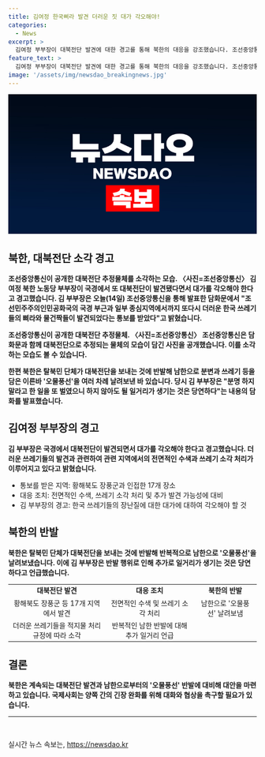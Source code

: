 ```yaml
---
title: 김여정 한국삐라 발견 더러운 짓 대가 각오해야!
categories:
  - News
excerpt: >
  김여정 부부장이 대북전단 발견에 대한 경고를 통해 북한의 대응을 강조했습니다. 조선중앙통신은 대북전단으로 추정되는 물체를 소각하는 모습을 공개했는데, 이는 북한의 탈북민 단체에 대한 반발의 한 형태입니다. 김 부부장은 더러운 한국 쓰레기들의 삐라와 물건짝들이 발견되었다며 이에 대한 대가를 각오해야 한다고 강조했습니다. 이에 대한 북한의 대응과 국제사회의 관심이 고조되고 있습니다.
feature_text: >
  김여정 부부장이 대북전단 발견에 대한 경고를 통해 북한의 대응을 강조했습니다. 조선중앙통신은 대북전단으로 추정되는 물체를 소각하는 모습을 공개했는데, 이는 북한의 탈북민 단체에 대한 반발의 한 형태입니다. 김 부부장은 더러운 한국 쓰레기들의 삐라와 물건짝들이 발견되었다며 이에 대한 대가를 각오해야 한다고 강조했습니다. 이에 대한 북한의 대응과 국제사회의 관심이 고조되고 있습니다.
image: '/assets/img/newsdao_breakingnews.jpg'
---
```


<p><img src="/assets/img/newsdao_breakingnews.jpg" alt="implanttips 속보" /></p>

<h2 data-ke-size="size26">북한, 대북전단 소각 경고</h2>

<p data-ke-size="size16"><b>조선중앙통신이 공개한 대북전단 추정물체를 소각하는 모습. 〈사진=조선중앙통신〉 김여정 북한 노동당 부부장이 국경에서 또 대북전단이 발견됐다면서 대가를 각오해야 한다고 경고했습니다. 김 부부장은 오늘(14일) 조선중앙통신을 통해 발표한 담화문에서 "조선민주주의인민공화국의 국경 부근과 일부 종심지역에서까지 또다시 더러운 한국 쓰레기들의 삐라와 물건짝들이 발견되었다는 통보를 받았다"고 밝혔습니다.</b></p>

<p data-ke-size="size16"><b>조선중앙통신이 공개한 대북전단 추정물체. 〈사진=조선중앙통신〉 조선중앙통신은 담화문과 함께 대북전단으로 추정되는 물체의 모습이 담긴 사진을 공개했습니다. 이를 소각하는 모습도 볼 수 있습니다.</b></p>

<p data-ke-size="size16"><b>한편 북한은 탈북민 단체가 대북전단을 보내는 것에 반발해 남한으로 분변과 쓰레기 등을 담은 이른바 '오물풍선'을 여러 차례 날려보낸 바 있습니다. 당시 김 부부장은 "분명 하지 말라고 한 일을 또 벌였으니 하지 않아도 될 일거리가 생기는 것은 당연하다"는 내용의 담화를 발표했습니다.</b></p>

<h2 data-ke-size="size24">김여정 부부장의 경고</h2>

<p data-ke-size="size16"><b>김 부부장은 국경에서 대북전단이 발견되면서 대가를 각오해야 한다고 경고했습니다. 더러운 쓰레기들의 발견과 관련하여 관련 지역에서의 전면적인 수색과 쓰레기 소각 처리가 이루어지고 있다고 밝혔습니다.</b></p>

<ul>
<li>통보를 받은 지역: 황해북도 장풍군과 인접한 17개 장소</li>
<li>대응 조치: 전면적인 수색, 쓰레기 소각 처리 및 추가 발견 가능성에 대비</li>
<li>김 부부장의 경고: 한국 쓰레기들의 장난질에 대한 대가에 대하여 각오해야 할 것</li>
</ul>

<h2 data-ke-size="size24">북한의 반발</h2>

<p data-ke-size="size16"><b>북한은 탈북민 단체가 대북전단을 보내는 것에 반발해 반복적으로 남한으로 '오물풍선'을 날려보냈습니다. 이에 김 부부장은 반발 행위로 인해 추가로 일거리가 생기는 것은 당연하다고 언급했습니다.</b></p>

<table>
<tr>
<td style="text-align: center; height: 17px;"><b>대북전단 발견</b></td>
<td style="text-align: center; height: 17px;"><b>대응 조치</b></td>
<td style="text-align: center; height: 17px;"><b>북한의 반발</b></td>
</tr>
<tr>
<td style="text-align: center; height: 17px;">황해북도 장풍군 등 17개 지역에서 발견</td>
<td style="text-align: center; height: 17px;">전면적인 수색 및 쓰레기 소각 처리</td>
<td style="text-align: center; height: 17px;">남한으로 '오물풍선' 날려보냄</td>
</tr>
<tr>
<td style="text-align: center; height: 17px;">더러운 쓰레기들을 적지물 처리 규정에 따라 소각</td>
<td style="text-align: center; height: 17px;">반복적인 남한 반발에 대해 추가 일거리 언급</td>
</tr>
</table>

<h2 data-ke-size="size24">결론</h2>

<p data-ke-size="size16"><b>북한은 계속되는 대북전단 발견과 남한으로부터의 '오물풍선' 반발에 대비해 대안을 마련하고 있습니다. 국제사회는 양쪽 간의 긴장 완화를 위해 대화와 협상을 촉구할 필요가 있습니다.</b></p>

<hr>

<p data-ke-size="size16">&nbsp;</p>
실시간 뉴스 속보는, <a href="https://newsdao.kr" rel="dofollow">https://newsdao.kr</a>


